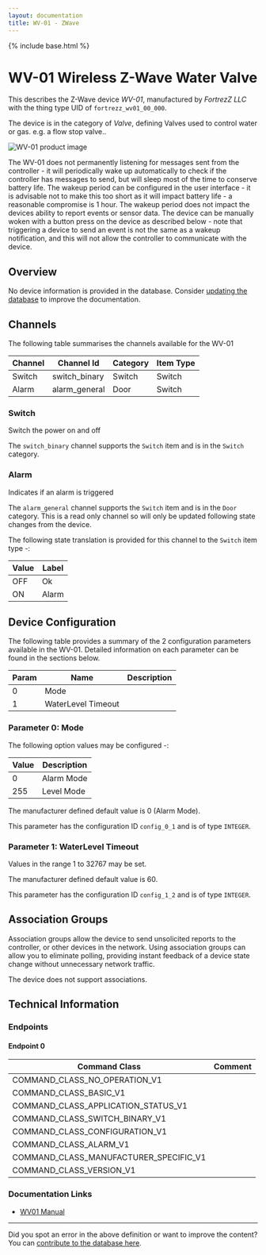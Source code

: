 ```yaml
---
layout: documentation
title: WV-01 - ZWave
---
```


{% include base.html %}

# WV-01 Wireless Z-Wave Water Valve
This describes the Z-Wave device *WV-01*, manufactured by *FortrezZ LLC* with the thing type UID of ```fortrezz_wv01_00_000```.

The device is in the category of *Valve*, defining Valves used to control water or gas. e.g. a flow stop valve..

<img src="https://www.cd-jackson.com/zwave_device_uploads/368/368_default.jpg" alt="WV-01 product image">


The WV-01 does not permanently listening for messages sent from the controller - it will periodically wake up automatically to check if the controller has messages to send, but will sleep most of the time to conserve battery life. The wakeup period can be configured in the user interface - it is advisable not to make this too short as it will impact battery life - a reasonable compromise is 1 hour. The wakeup period does not impact the devices ability to report events or sensor data. The device can be manually woken with a button press on the device as described below - note that triggering a device to send an event is not the same as a wakeup notification, and this will not allow the controller to communicate with the device.

## Overview

No device information is provided in the database. Consider [updating the database](http://www.cd-jackson.com/index.php/zwave/zwave-device-database/zwave-device-list/devicesummary/368) to improve the documentation.

## Channels

The following table summarises the channels available for the WV-01

| Channel | Channel Id | Category | Item Type |
|---------|------------|----------|-----------|
| Switch | switch_binary | Switch | Switch | 
| Alarm | alarm_general | Door | Switch | 

### Switch

Switch the power on and off

The ```switch_binary``` channel supports the ```Switch``` item and is in the ```Switch``` category.

### Alarm

Indicates if an alarm is triggered
        

The ```alarm_general``` channel supports the ```Switch``` item and is in the ```Door``` category. This is a read only channel so will only be updated following state changes from the device.

The following state translation is provided for this channel to the ```Switch``` item type -:

| Value | Label     |
|-------|-----------|
| OFF | Ok |
| ON | Alarm |



## Device Configuration

The following table provides a summary of the 2 configuration parameters available in the WV-01.
Detailed information on each parameter can be found in the sections below.

| Param | Name  | Description |
|-------|-------|-------------|
| 0 | Mode |  |
| 1 | WaterLevel Timeout |  |

### Parameter 0: Mode



The following option values may be configured -:

| Value  | Description |
|--------|-------------|
| 0 | Alarm Mode |
| 255 | Level Mode |

The manufacturer defined default value is 0 (Alarm Mode).

This parameter has the configuration ID ```config_0_1``` and is of type ```INTEGER```.


### Parameter 1: WaterLevel Timeout



Values in the range 1 to 32767 may be set.

The manufacturer defined default value is 60.

This parameter has the configuration ID ```config_1_2``` and is of type ```INTEGER```.


## Association Groups

Association groups allow the device to send unsolicited reports to the controller, or other devices in the network. Using association groups can allow you to eliminate polling, providing instant feedback of a device state change without unnecessary network traffic.

The device does not support associations.
## Technical Information

### Endpoints

#### Endpoint 0

| Command Class | Comment |
|---------------|---------|
| COMMAND_CLASS_NO_OPERATION_V1| |
| COMMAND_CLASS_BASIC_V1| |
| COMMAND_CLASS_APPLICATION_STATUS_V1| |
| COMMAND_CLASS_SWITCH_BINARY_V1| |
| COMMAND_CLASS_CONFIGURATION_V1| |
| COMMAND_CLASS_ALARM_V1| |
| COMMAND_CLASS_MANUFACTURER_SPECIFIC_V1| |
| COMMAND_CLASS_VERSION_V1| |

### Documentation Links

* [WV01 Manual](https://www.cd-jackson.com/zwave_device_uploads/368/WV01-Manual.pdf)

---

Did you spot an error in the above definition or want to improve the content?
You can [contribute to the database here](http://www.cd-jackson.com/index.php/zwave/zwave-device-database/zwave-device-list/devicesummary/368).
